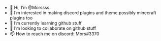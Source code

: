 - 👋 Hi, I’m @Morssss
- 👀 I’m interested in making discord plugins and theme possibly minecraft plugins too
- 🌱 I’m currently learning github stuff
- 💞️ I’m looking to collaborate on github stuff
- 📫 How to reach me on discord: Mors#3370


<!---
Morssss/Morssss is a ✨ special ✨ repository because its `README.md` (this file) appears on your GitHub profile.
You can click the Preview link to take a look at your changes.
--->
